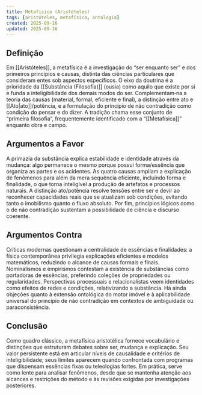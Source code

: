 ```yaml
---
title: Metafísica (Aristóteles)
tags: [aristóteles, metafísica, ontologia]
created: 2025-09-16
updated: 2025-09-16
---
```


## Definição

Em [[Aristóteles]], a metafísica é a investigação do “ser enquanto ser” e dos primeiros princípios e causas, distinta das ciências particulares que consideram entes sob aspectos específicos. O eixo da doutrina é a prioridade da [[Substância (Filosofia)]] (ousia) como aquilo que existe por si e funda a inteligibilidade dos demais modos do ser. Complementam‑na a teoria das causas (material, formal, eficiente e final), a distinção entre ato e [[Ato|ato]]/potência, e a formulação do princípio de não contradição como condição do pensar e do dizer. A tradição chama esse conjunto de “primeira filosofia”, frequentemente identificado com a “[[Metafísica]]” enquanto obra e campo.

## Argumentos a Favor

A primazia da substância explica estabilidade e identidade através da mudança: algo permanece o mesmo porque possui forma/essência que organiza as partes e os acidentes. As quatro causas ampliam a explicação de fenômenos para além da mera sequência eficiente, incluindo forma e finalidade, o que torna inteligível a produção de artefatos e processos naturais. A distinção ato/potência resolve tensões entre ser e devir ao reconhecer capacidades reais que se atualizam sob condições, evitando tanto o imobilismo quanto o fluxo absoluto. Por fim, princípios lógicos como o de não contradição sustentam a possibilidade de ciência e discurso coerente.

## Argumentos Contra

Críticas modernas questionam a centralidade de essências e finalidades: a física contemporânea privilegia explicações eficientes e modelos matemáticos, reduzindo o alcance de causas formais e finais. Nominalismos e empirismos contestam a existência de substâncias como portadoras de essências, preferindo coleções de propriedades ou regularidades. Perspectivas processuais e relacionalistas veem identidades como efeitos de redes e condições, relativizando a substância. Há ainda objeções quanto à extensão ontológica do motor imóvel e à aplicabilidade universal do princípio de não contradição em contextos de ambiguidade ou paraconsistência.

## Conclusão

Como quadro clássico, a metafísica aristotélica fornece vocabulário e distinções que estruturam debates sobre ser, mudança e explicação. Seu valor persistente está em articular níveis de causalidade e critérios de inteligibilidade; seus limites aparecem quando confrontada com programas que dispensam essências fixas ou teleologias fortes. Em prática, serve como lente para analisar fenômenos, desde que se mantenha atenção aos alcances e restrições do método e às revisões exigidas por investigações posteriores.

